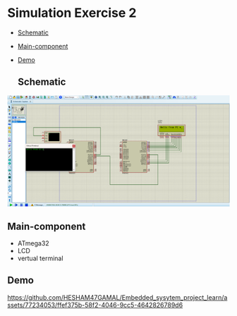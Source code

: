 # Simulation Exercise 2
- [Schematic](#Schematic)
- [Main-component](#Main-component)
- [Demo](#Demo)

  ## Schematic

<img src="https://github.com/HESHAM47GAMAL/Embedded_sysytem_project_learn/blob/main/interface_p2/5.UART/Proteus_simulation/3.Exercise3/Schematic.png">

  ## Main-component

- ATmega32
- LCD
- vertual terminal


## Demo

https://github.com/HESHAM47GAMAL/Embedded_sysytem_project_learn/assets/77234053/ffef375b-58f2-4046-9cc5-4642826789d6

